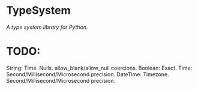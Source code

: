 # TypeSystem

*A type system library for Python.*

# TODO:

String: Time. Nulls. allow_blank/allow_null coercions.
Boolean: Exact.
Time: Second/Millisecond/Microsecond precision.
DateTime: Timezone. Second/Millisecond/Microsecond precision.
